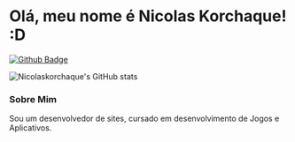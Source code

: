 # Olá, meu nome é Nicolas Korchaque! :D

[![Github Badge](https://img.shields.io/badge/-Github-000?style=flat-square&logo=Github&logoColor=white&link=https://github.com/nicolaskorchaque)](https://github.com/nicolaskorchaque)


![Nicolaskorchaque's GitHub stats](https://github-readme-stats.vercel.app/api?username=nicolaskorchaque&show_icons=true&theme=transparent)


### Sobre Mim
Sou um desenvolvedor de sites, cursado em desenvolvimento de Jogos e Aplicativos.
